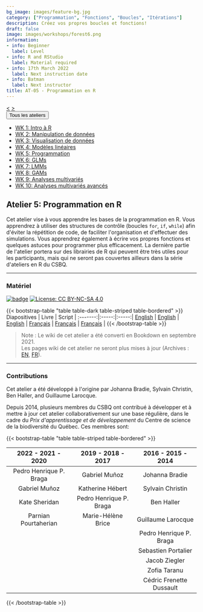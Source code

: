 ```yaml
---
bg_image: images/feature-bg.jpg
category: ["Programmation", "Fonctions", "Boucles", "Itérations"]
description: Créez vos propres boucles et fonctions!
draft: false
image: images/workshops/forest6.png
information:
- info: Beginner
  label: Level
- info: R and RStudio
  label: Material required
- info: 17th March 2022
  label: Next instruction date
- info: Batman
  label: Next instructor
title: AT-05 - Programmation en R
---
```

<div class="btn-group" role="group" aria-label="...">
  <a href="https://r.qcbs.ca/workshops/r-workshop-04/" button type="button" class="btn btn-default"><</button></a>
  <a href="https://r.qcbs.ca/workshops/r-workshop-06/"button type="button" class="btn btn-default">></button></a>

<div class="btn-group" role="group">
    <button type="button" class="btn btn-default dropdown-toggle" data-toggle="dropdown" aria-haspopup="true" aria-expanded="false">
      Tous les ateliers
      <span class="caret"></span>
    </button>
    <ul class="dropdown-menu">
      <li><a href="https://r.qcbs.ca/workshops/r-workshop-01/">WK 1: Intro à R</a></li>
      <li><a href="https://r.qcbs.ca/workshops/r-workshop-02/">WK 2: Manipulation de données</a></li>
      <li><a href="https://r.qcbs.ca/workshops/r-workshop-03/">WK 3: Visualisation de données</a></li>
      <li><a href="https://r.qcbs.ca/workshops/r-workshop-04/">WK 4: Modèles linéaires</a></li>
      <li><a href="https://r.qcbs.ca/workshops/r-workshop-05/">WK 5: Programmation</a></li>
      <li><a href="https://r.qcbs.ca/workshops/r-workshop-06/">WK 6: GLMs</a></li>
      <li><a href="https://r.qcbs.ca/workshops/r-workshop-07/">WK 7: LMMs</a></li>
      <li><a href="https://r.qcbs.ca/workshops/r-workshop-08/">WK 8: GAMs</a></li>
      <li><a href="https://r.qcbs.ca/workshops/r-workshop-09/">WK 9: Analyses multivariés</a></li>
      <li><a href="https://r.qcbs.ca/workshops/r-workshop-10/">WK 10: Analyses multivariés avancés</a></li>
    </ul>
  </div>
</div>


## Atelier 5: Programmation en R

Cet atelier vise à vous apprendre les bases de la programmation en R. Vous apprendrez à utiliser des structures de contrôle (boucles `for`, `if`, `while`) afin d'éviter la répétition de code, de faciliter l'organisation et d'effectuer des simulations. Vous apprendrez également à écrire vos propres fonctions et quelques astuces pour programmer plus efficacement. La dernière partie de l'atelier portera sur des librairies de R qui peuvent être très utiles pour les participants, mais qui ne seront pas couvertes ailleurs dans la série d'ateliers en R du CSBQ.

----

### Matériel

[![badge](https://img.shields.io/static/v1?style=flat&label=GitHub&message=05&color=blue&logo=github)](https://github.com/QCBSRworkshops/workshop05) [![License: CC BY-NC-SA 4.0](https://img.shields.io/badge/License-CC%20BY--NC--SA%204.0-orange.svg)](https://creativecommons.org/licenses/by-nc-sa/4.0/)

{{< bootstrap-table "table table-dark table-striped table-bordered" >}}
 Diapositives | Livre | Script |
:-------:|:-----:|:-----:|
<a href="https://r.qcbs.ca/workshop05/pres-en/workshop05-pres-en.html" button type="button" class="btn btn-default">English</button></a> | <a href="https://r.qcbs.ca/workshop05/book-en/index.html" button type="button" class="btn btn-default">English</button></a> | <a href="https://r.qcbs.ca/workshop05/book-en/workshop05-script-en.R" button type="button" class="btn btn-default">English</button></a> |
<a href="https://r.qcbs.ca/workshop05/pres-fr/workshop05-pres-fr.html" button type="button" class="btn btn-default">Français</button></a> | <a href="https://r.qcbs.ca/workshop05/book-fr/index.html" button type="button" class="btn btn-default">Français</button></a> | <a href="https://r.qcbs.ca/workshop05/book-fr/workshop05-script-fr.R" button type="button" class="btn btn-default">Français</button></a> |
{{< /bootstrap-table >}}

> Note : Le wiki de cet atelier a été converti en Bookdown en septembre 2021. <br>
> Les pages wiki de cet atelier ne seront plus mises à jour (Archives : [EN](https://wiki.qcbs.ca/r_workshop5), [FR](https://wiki.qcbs.ca/r_atelier5)).

----

### Contributions

Cet atelier a été développé à l'origine par Johanna Bradie, Sylvain Christin, Ben Haller, and Guillaume Larocque.

Depuis 2014, plusieurs membres du CSBQ ont contribué à développer et à mettre à jour cet atelier collaborativement sur une base régulière, dans le cadre du *Prix d'apprentissage et de développement* du Centre de science de la biodiversité du Québec. Ces membres sont:

{{< bootstrap-table "table table-striped table-bordered" >}}

|      2022 - 2021 - 2020     |      2019 - 2018 - 2017     |      2016 - 2015 - 2014      |
|:---------------------------:|:---------------------------:|:----------------------------:|
| Pedro Henrique P. Braga  | Gabriel Muñoz | Johanna Bradie |
| Gabriel Muñoz  | Katherine Hébert  | Sylvain Christin |
| Kate Sheridan  | Pedro Henrique P. Braga | Ben Haller |
| Parnian Pourtaherian  | Marie-Hélène Brice | Guillaume Larocque |
|   |  | Pedro Henrique P. Braga |
|   |  | Sebastien Portalier |
|   |  | Jacob Ziegler |
|   |  | Zofia Taranu |
|   |  | Cédric Frenette Dussault |

{{< /bootstrap-table >}}
